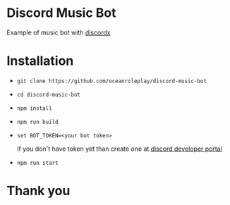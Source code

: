 # Discord Music Bot

Example of music bot with [discordx](https://www.npmjs.com/package/discordx)

# Installation

- `git clone https://github.com/oceanroleplay/discord-music-bot`
- `cd discord-music-bot`
- `npm install`
- `npm run build`
- `set BOT_TOKEN=<your bot token>`

  if you don't have token yet than create one at [discord developer portal](https://discord.com/developers/)

- `npm run start`

# Thank you
